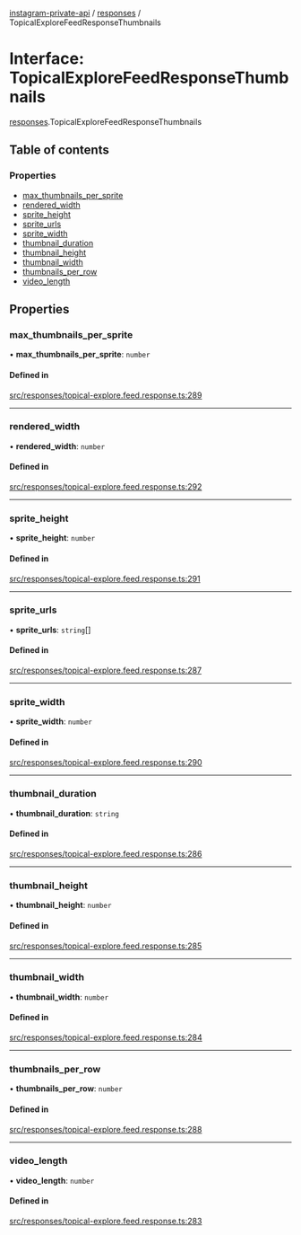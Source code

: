 [instagram-private-api](../../README.md) / [responses](../../modules/responses.md) / TopicalExploreFeedResponseThumbnails

# Interface: TopicalExploreFeedResponseThumbnails

[responses](../../modules/responses.md).TopicalExploreFeedResponseThumbnails

## Table of contents

### Properties

- [max\_thumbnails\_per\_sprite](TopicalExploreFeedResponseThumbnails.md#max_thumbnails_per_sprite)
- [rendered\_width](TopicalExploreFeedResponseThumbnails.md#rendered_width)
- [sprite\_height](TopicalExploreFeedResponseThumbnails.md#sprite_height)
- [sprite\_urls](TopicalExploreFeedResponseThumbnails.md#sprite_urls)
- [sprite\_width](TopicalExploreFeedResponseThumbnails.md#sprite_width)
- [thumbnail\_duration](TopicalExploreFeedResponseThumbnails.md#thumbnail_duration)
- [thumbnail\_height](TopicalExploreFeedResponseThumbnails.md#thumbnail_height)
- [thumbnail\_width](TopicalExploreFeedResponseThumbnails.md#thumbnail_width)
- [thumbnails\_per\_row](TopicalExploreFeedResponseThumbnails.md#thumbnails_per_row)
- [video\_length](TopicalExploreFeedResponseThumbnails.md#video_length)

## Properties

### max\_thumbnails\_per\_sprite

• **max\_thumbnails\_per\_sprite**: `number`

#### Defined in

[src/responses/topical-explore.feed.response.ts:289](https://github.com/Nerixyz/instagram-private-api/blob/4971f34/src/responses/topical-explore.feed.response.ts#L289)

___

### rendered\_width

• **rendered\_width**: `number`

#### Defined in

[src/responses/topical-explore.feed.response.ts:292](https://github.com/Nerixyz/instagram-private-api/blob/4971f34/src/responses/topical-explore.feed.response.ts#L292)

___

### sprite\_height

• **sprite\_height**: `number`

#### Defined in

[src/responses/topical-explore.feed.response.ts:291](https://github.com/Nerixyz/instagram-private-api/blob/4971f34/src/responses/topical-explore.feed.response.ts#L291)

___

### sprite\_urls

• **sprite\_urls**: `string`[]

#### Defined in

[src/responses/topical-explore.feed.response.ts:287](https://github.com/Nerixyz/instagram-private-api/blob/4971f34/src/responses/topical-explore.feed.response.ts#L287)

___

### sprite\_width

• **sprite\_width**: `number`

#### Defined in

[src/responses/topical-explore.feed.response.ts:290](https://github.com/Nerixyz/instagram-private-api/blob/4971f34/src/responses/topical-explore.feed.response.ts#L290)

___

### thumbnail\_duration

• **thumbnail\_duration**: `string`

#### Defined in

[src/responses/topical-explore.feed.response.ts:286](https://github.com/Nerixyz/instagram-private-api/blob/4971f34/src/responses/topical-explore.feed.response.ts#L286)

___

### thumbnail\_height

• **thumbnail\_height**: `number`

#### Defined in

[src/responses/topical-explore.feed.response.ts:285](https://github.com/Nerixyz/instagram-private-api/blob/4971f34/src/responses/topical-explore.feed.response.ts#L285)

___

### thumbnail\_width

• **thumbnail\_width**: `number`

#### Defined in

[src/responses/topical-explore.feed.response.ts:284](https://github.com/Nerixyz/instagram-private-api/blob/4971f34/src/responses/topical-explore.feed.response.ts#L284)

___

### thumbnails\_per\_row

• **thumbnails\_per\_row**: `number`

#### Defined in

[src/responses/topical-explore.feed.response.ts:288](https://github.com/Nerixyz/instagram-private-api/blob/4971f34/src/responses/topical-explore.feed.response.ts#L288)

___

### video\_length

• **video\_length**: `number`

#### Defined in

[src/responses/topical-explore.feed.response.ts:283](https://github.com/Nerixyz/instagram-private-api/blob/4971f34/src/responses/topical-explore.feed.response.ts#L283)
